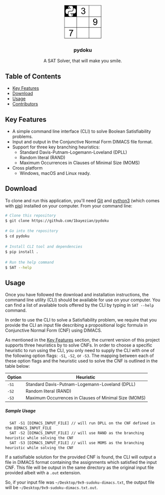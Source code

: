 <p align="center">
  <a href="https://github.com/1bayezian/pydoku">
    <img src="/images/logo.png" alt="pydoku" width="125" />
  </a>
</p>
<h3 align="center">pydoku</h3>
<p align="center">
  A SAT Solver, that will make you smile.
</p>

## Table of Contents

- [Key Features](#key-features)
- [Download](#download)
- [Usage](#usage)
- [Contributors](#contributors)

## Key Features

* A simple command line interface (CLI) to solve Boolean Satisfiability problems.
* Input and output in the Conjunctive Normal Form DIMACS file format.
* Support for three key branching heuristics:
  - Standard Davis-Putnam-Logemann-Loveland (DPLL)
  - Random literal (RAND)
  - Maximum Occurrences in Clauses of Minimal Size (MOMS)
* Cross platform
  - Windows, macOS and Linux ready.

## Download

To clone and run this application, you'll need [Git](https://git-scm.com) and [python3](https://www.python.org/download/releases/3.0/) (which comes with [pip](https://pypi.org/project/pip/)) installed on your computer. From your command line:

```bash
# Clone this repository
$ git clone https://github.com/1bayezian/pydoku

# Go into the repository
$ cd pydoku

# Install CLI tool and dependencies
$ pip install .

# Run the help command
$ SAT --help
```

## Usage

Once you have followed the download and installation instructions, the command line utility (CLI) should be available for use on your computer. You can find a list of available tools offered by the CLI by typing in `SAT --help` command.

In order to use the CLI to solve a Satisfiability problem, we require that you provide the CLI an input file describing a propositional logic formula in Conjunctive Normal Form (CNF) using DIMACS.

As mentioned in the [Key Features](#key-features) section, the current version of this project supports three heuristics by to solve CNFs. In order to choose a specific heuristic to run using the CLI, you only need to supply the CLI with one of the following option flags: `-S1`, `-S2`, or `-S3`. The mapping between each of these option flags and the heuristic used to solve the CNF is outlined in the table below:

Option|Heuristic
------|---------
`-S1` | Standard Davis-Putnam-Logemann-Loveland (DPLL)
`-S2` | Random literal (RAND)
`-S3` | Maximum Occurrences in Clauses of Minimal Size (MOMS)


##### Sample Usage
```
  SAT -S1 [DIMACS_INPUT_FILE] // will run DPLL on the CNF defined in the DIMACS_INPUT_FILE
  SAT -S2 [DIMACS_INPUT_FILE] // will use RAND as the branching heuristic while solving the CNF
  SAT -S3 [DIMACS_INPUT_FILE] // will use MOMS as the branching heuristic while solving the CNF
```

If a satisifiable solution for the provided CNF is found, the CLI will output a file in DIMACS format containing the assignments which satisfied the input CNF. This file will be output in the same directory as the original input file provided albeit with a `.out` extension.

So, if your input file was `~/Desktop/9x9-sudoku-dimacs.txt`, the output file will be `~/Desktop/9x9-sudoku-dimacs.txt.out`.
